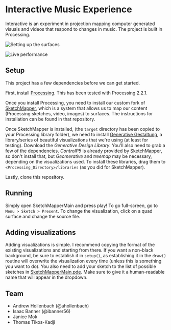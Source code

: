 # Interactive Music Experience
Interactive is an experiment in projection mapping computer generated visuals and videos that respond to changes in music. The project is built in Processing.

![Setting up the surfaces](https://raw.githubusercontent.com/ahollenbach/interactive/master/images/demo1.jpg)

![Live performance](https://raw.githubusercontent.com/ahollenbach/interactive/master/images/demo2.jpg)

## Setup
This project has a few dependencies before we can get started.

First, install [Processing](https://processing.org/download/?processing). This has been tested with Processing 2.2.1. 

Once you install Processing, you need to install our custom fork of [SketchMapper](https://github.com/ahollenbach/sketch-mapper), which is a system that allows us to map our content (Processing sketches, video, images) to surfaces. The instructions for installation can be found in that repository.

Once SketchMapper is installed, (the ```target``` directory has been copied to your Processing library folder), we need to install [Generative Gestaltung](http://www.generative-gestaltung.de/code#library), a library/series of beautiful visualizations that we're using (at least for testing). Download the _Generative Design Library_. You'll also need to grab a few of the dependencies. _ControlP5_ is already provided by SketchMapper, so don't install that, but _Geomerative_ and _treemap_ may be necessary, depending on the visualizations used. To install these libraries, drag them to ```<Processing_Directory>/libraries``` (as you did for SketchMapper).

Lastly, clone this repository.

## Running
Simply open SketchMapperMain and press play! To go full-screen, go to ```Menu > Sketch > Present```. To change the visualization, click on a quad surface and change the source file.

## Adding visualizations
Adding visualizations is simple. I recommend copying the format of the existing visualizations and starting from there. If you want a non-black background, be sure to establish it in ```setup()```, as establishing it in the ```draw()``` routine will overwrite the visualization every time (unless this is something you want to do). You also need to add your sketch to the list of possible sketches in [SketchMapperMain.pde](SketchMapperMain/SketchMapperMain.pde). Make sure to give it a human-readable name that will appear in the dropdown.


## Team
- Andrew Hollenbach (@ahollenbach)
- Isaac Banner (@ibanner56)
- Janice Mok
- Thomas Tikos-Kadji
